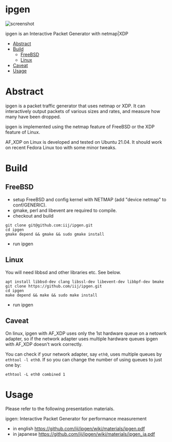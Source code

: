 ipgen
=====
![screenshot](https://github.com/iij/ipgen/wiki/img/screenshot.png)

ipgen is an Interactive Packet Generator with netmap|XDP

- [Abstract](#abstract)
- [Build](#build)
  - [FreeBSD](#freebsd)
  - [Linux](#linux)
- [Caveat](#caveat)
- [Usage](#usage)

# Abstract
ipgen is a packet traffic generator that uses netmap or XDP.
It can interactively output packets of various sizes and rates, and measure how many have been dropped.

ipgen is implemented using the netmap feature of FreeBSD or the XDP feature of Linux.

AF_XDP on Linux is developed and tested on Ubuntu 21.04.
It should work on recent Fedora Linux too with some minor tweaks.


# Build

## FreeBSD
- setup FreeBSD and config kernel with NETMAP (add "device netmap" to conf/GENERIC).
- gmake, perl and libevent are required to compile.
- checkout and build
```
git clone git@github.com:iij/ipgen.git
cd ipgen
gmake depend && gmake && sudo gmake install
```
- run ipgen

## Linux
You will need libbsd and other libraries etc. See below.
```
apt install libbsd-dev clang libssl-dev libevent-dev libbpf-dev bmake
git clone https://github.com/iij/ipgen.git
cd ipgen
make depend && make && sudo make install
```
- run ipgen


## Caveat

On linux, ipgen with AF_XDP uses only the 1st hardware queue on a netowrk
adapter, so if the network adapter uses multiple hardware queues
ipgen with AF_XDP doesn't work correctly.

You can check if your network adapter, say `eth0`, uses
multiple queues by `ethtool -l eth0`.
If so you can change the number of using queues to just one by:

```
ethtool -L eth0 combined 1
```

# Usage
Please refer to the following presentation materials.

ipgen: Interactive Packet Generator for performance measurement
- in english https://github.com/iij/ipgen/wiki/materials/ipgen.pdf
- in japanese https://github.com/iij/ipgen/wiki/materials/ipgen_ja.pdf

